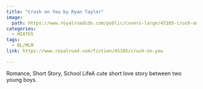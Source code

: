 ```yaml
---
title: "Crush on You by Ryan Taylor"
image:
  path: https://www.royalroadcdn.com/public/covers-large/45105-crush-on-you.jpg
categories:
  - HIATUS
tags:
  - BL/MLM
link: https://www.royalroad.com/fiction/45105/crush-on-you

---
```

Romance, Short Story, School LifeA cute short love story between two young boys.

